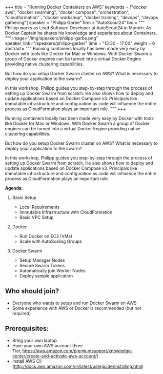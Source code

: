 +++
title = "Running Docker Containers on AWS"
keywords = ["docker aws", "docker swarming", "docker compose", "orchestration", "cloudformation" , "docker workshop", "docker training", "devops", "devops gathering"]
speaker = "Philipp Garbe"
firm = "AutoScout24"
bio = """
Philipp works as Lead Software Developer at AutoScout24 in Munich. As Docker Captain he shares his knowledge and experience about Containers.
"""
image="/img/speakers/philipp-garbe.png"
speaker_link="/speakers/philipp-garbe/"
time = "13:30 - 17:00"
weight = 6
abstract= """
Running containers locally has been made very easy by Docker with tools like Docker for Mac or Windows. With Docker Swarm a group of Docker engines can be turned into a virtual Docker Engine providing native clustering capabilities.

But how do you setup Docker Swarm cluster on AWS? What is necessary to deploy your application to the swarm?

In this workshop, Philipp guides you step-by-step through the process of setting up Docker Swarm from scratch.
He also shows how to deploy and update applications based on Docker Compose v3.
Principals like immutable infrastructure and configuration as code will influence the entire process as CloudFormation plays an important role.
"""
+++

Running containers locally has been made very easy by Docker with tools like Docker for Mac or Windows. With Docker Swarm a group of Docker engines can be turned into a virtual Docker Engine providing native clustering capabilities.

But how do you setup Docker Swarm cluster on AWS? What is necessary to deploy your application to the swarm?

In this workshop, Philipp guides you step-by-step through the process of setting up Docker Swarm from scratch. He also shows how to deploy and update applications based on Docker Compose v3. Principals like immutable infrastructure and configuration as code will influence the entire process as CloudFormation plays an important role.

**Agenda:**

1. Basic Setup
	*	Local Requirements
	*	Immutable Infrastructure with CloudFormation
	*	Basic VPC Setup

2. Docker 
	*	Run Docker on EC2 (VMs)
	*	Scale with AutoScaling Groups

3. Docker Swarm
	* Setup Manager Nodes
	* Secure Swarm Tokens
	* Automatically join Worker Nodes
	*	Deploy sample application

## Who should join?

* Everyone who wants to setup and run Docker Swarm on AWS
* Some experience with AWS or Docker is recommended (but not required)

## Prerequisites:

* Bring your own laptop
* Have your own AWS account (Free Tier, https://aws.amazon.com/premiumsupport/knowledge-center/create-and-activate-aws-account/)
* Install AWS Cli (http://docs.aws.amazon.com/cli/latest/userguide/installing.html)
